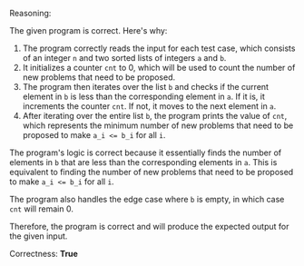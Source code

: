 Reasoning:

The given program is correct. Here's why:

1.  The program correctly reads the input for each test case, which consists of an integer `n` and two sorted lists of integers `a` and `b`.
2.  It initializes a counter `cnt` to 0, which will be used to count the number of new problems that need to be proposed.
3.  The program then iterates over the list `b` and checks if the current element in `b` is less than the corresponding element in `a`. If it is, it increments the counter `cnt`. If not, it moves to the next element in `a`.
4.  After iterating over the entire list `b`, the program prints the value of `cnt`, which represents the minimum number of new problems that need to be proposed to make `a_i <= b_i` for all `i`.

The program's logic is correct because it essentially finds the number of elements in `b` that are less than the corresponding elements in `a`. This is equivalent to finding the number of new problems that need to be proposed to make `a_i <= b_i` for all `i`.

The program also handles the edge case where `b` is empty, in which case `cnt` will remain 0.

Therefore, the program is correct and will produce the expected output for the given input.

Correctness: **True**